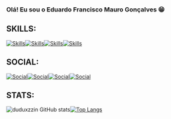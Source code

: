 ### Olá! Eu sou o Eduardo Francisco Mauro Gonçalves 😁

## SKILLS:

[![Skills](https://img.shields.io/badge/Python-3776AB?style=for-the-badge&logo=python&logoColor=white)]()[![Skills](https://img.shields.io/badge/JavaScript-323330?style=for-the-badge&logo=javascript&logoColor=F7DF1)]()[![Skills](https://img.shields.io/badge/HTML5-E34F26?style=for-the-badge&logo=html5&logoColor=white)]()[![Skills](https://img.shields.io/badge/CSS3-1572B6?style=for-the-badge&logo=css3&logoColor=white)]()

## SOCIAL:

[![Social](https://img.shields.io/badge/LinkedIn-0077B5?style=for-the-badge&logo=linkedin&logoColor=white)](https://www.linkedin.com/in/eduardo-francisco-b78139356/)[![Social](https://img.shields.io/badge/Instagram-E4405F?style=for-the-badge&logo=instagram&logoColor=white)](https://www.instagram.com/duduxzzin/)[![Social](https://img.shields.io/badge/WhatsApp-25D366?style=for-the-badge&logo=whatsapp&logoColor=white)](https://web.whatsapp.com)[![Social](https://img.shields.io/badge/Gmail-D14836?style=for-the-badge&logo=gmail&logoColor=white)](https://mail.google.com/mail/u)

## STATS:
![duduxzzin GitHub stats](https://github-readme-stats.vercel.app/api?username=duduxzzin&show_icons=true&theme=dark)[![Top Langs](https://github-readme-stats.vercel.app/api/top-langs/?username=duduxzzin&layout_donut=true&theme=dark)](https://github.com/duduxzzin/github-readme-stats)
